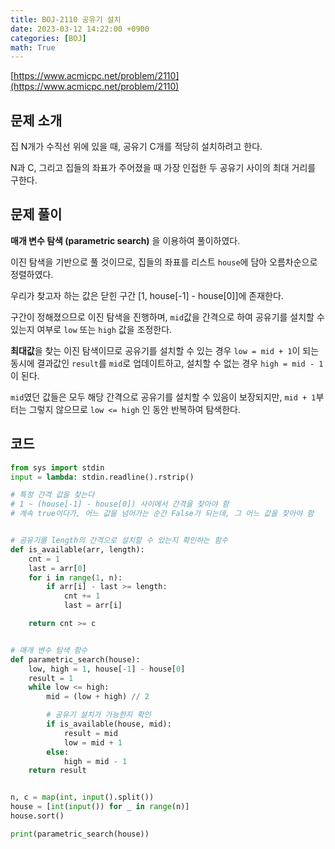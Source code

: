 ```yaml
---
title: BOJ-2110 공유기 설치
date: 2023-03-12 14:22:00 +0900
categories: [BOJ]
math: True
---
```


[https://www.acmicpc.net/problem/2110](https://www.acmicpc.net/problem/2110)

## 문제 소개

집 N개가 수직선 위에 있을 때, 공유기 C개를 적당히 설치하려고 한다.

N과 C, 그리고 집들의 좌표가 주어졌을 때 가장 인접한 두 공유기 사이의 최대 거리를 구한다.

## 문제 풀이

**매개 변수 탐색 (parametric search)** 을 이용하여 풀이하였다.

이진 탐색을 기반으로 풀 것이므로, 집들의 좌표를 리스트 `house`에 담아 오름차순으로 정렬하였다.

우리가 찾고자 하는 값은 닫힌 구간 [1, house[-1] - house[0]]에 존재한다.

구간이 정해졌으므로 이진 탐색을 진행하며, `mid`값을 간격으로 하여 공유기를 설치할 수 있는지 여부로 `low` 또는 `high` 값을 조정한다.

**최대값**을 찾는 이진 탐색이므로 공유기를 설치할 수 있는 경우 `low = mid + 1`이 되는 동시에 결과값인 `result`를 `mid`로 업데이트하고, 설치할 수 없는 경우 `high = mid - 1`이 된다.

`mid`였던 값들은 모두 해당 간격으로 공유기를 설치할 수 있음이 보장되지만, `mid + 1`부터는 그렇지 않으므로 `low <= high` 인 동안 반복하여 탐색한다.

## 코드

```python
from sys import stdin
input = lambda: stdin.readline().rstrip()

# 특정 간격 값을 찾는다
# 1 ~ (house[-1] - house[0]) 사이에서 간격을 찾아야 함
# 계속 true이다가, 어느 값을 넘어가는 순간 False가 되는데, 그 어느 값을 찾아야 함


# 공유기를 length의 간격으로 설치할 수 있는지 확인하는 함수
def is_available(arr, length):
    cnt = 1
    last = arr[0]
    for i in range(1, n):
        if arr[i] - last >= length:
            cnt += 1
            last = arr[i]

    return cnt >= c


# 매개 변수 탐색 함수
def parametric_search(house):
    low, high = 1, house[-1] - house[0]
    result = 1
    while low <= high:
        mid = (low + high) // 2

        # 공유기 설치가 가능한지 확인
        if is_available(house, mid):
            result = mid
            low = mid + 1
        else:
            high = mid - 1
    return result


n, c = map(int, input().split())
house = [int(input()) for _ in range(n)]
house.sort()

print(parametric_search(house))

```
